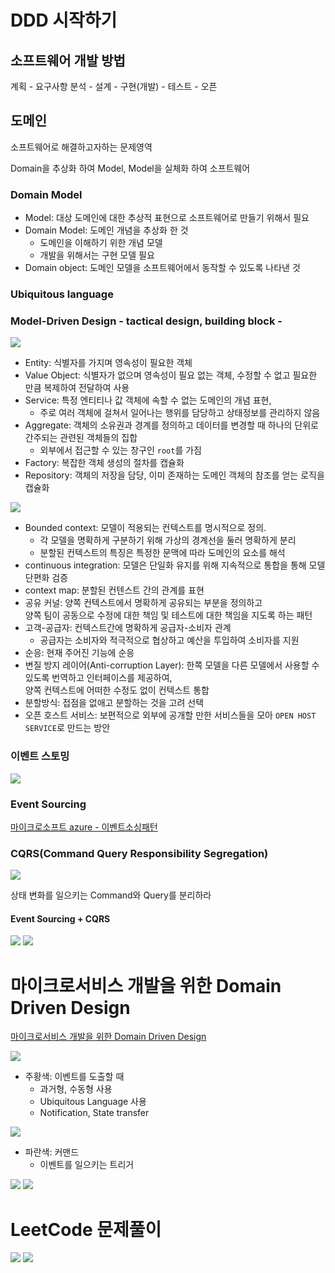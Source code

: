 # DDD 시작하기

## 소프트웨어 개발 방법

계획 - 요구사항 분석 - 설계 - 구현(개발) - 테스트 - 오픈

## 도메인

소프트웨어로 해결하고자하는 문제영역

Domain을 추상화 하여 Model, Model을 실체화 하여 소프트웨어

### Domain Model

- Model: 대상 도메인에 대한 추상적 표현으로 소프트웨어로 만들기 위해서 필요
- Domain Model: 도메인 개념을 추상화 한 것
  - 도메인을 이해하기 위한 개념 모델
  - 개발을 위해서는 구현 모델 필요
- Domain object: 도메인 모델을 소프트웨어에서 동작할 수 있도록 나타낸 것

### Ubiquitous language

### Model-Driven Design - tactical design, building block -

![](images/.2022-04-21_images/f7f505fd.png)

- Entity: 식별자를 가지며 영속성이 필요한 객체
- Value Object: 식별자가 없으며 영속성이 필요 없는 객체, 수정할 수 없고 필요한 만큼 복제하여 전달하여 사용
- Service: 특정 엔티티나 값 객체에 속할 수 없는 도메인의 개념 표현,
  - 주로 여러 객체에 걸쳐서 일어나는 행위를 담당하고 상태정보를 관리하지 않음
- Aggregate: 객체의 소유권과 경계를 정의하고 데이터를 변경할 때 하나의 단위로 간주되는 관련된 객체들의 집합
  - 외부에서 접근할 수 있는 창구인 `root`를 가짐
- Factory: 복잡한 객체 생성의 절차를 캡슐화
- Repository: 객체의 저장을 담당, 이미 존재하는 도메인 객체의 참조를 얻는 로직을 캡슐화

![](images/.2022-04-21_images/a8844114.png)

- Bounded context: 모델이 적용되는 컨텍스트를 명시적으로 정의.
  - 각 모델을 명확하게 구분하기 위해 가상의 경계선을 둘러 명확하게 분리
  - 분할된 컨텍스트의 특징은 특정한 문맥에 따라 도메인의 요소를 해석
- continuous integration: 모델은 단일화 유지를 위해 지속적으로 통합을 통해 모델단편화 검증
- context map: 분할된 컨텐스트 간의 관계를 표현
- 공유 커널: 양쪽 컨텍스트에서 명확하게 공유되는 부분을 정의하고   
  양쪽 팀이 공동으로 수정에 대한 책임 및 테스트에 대한 책임을 지도록 하는 패턴
- 고객-공급자: 컨텍스트간에 명확하게 공급자-소비자 관계
  - 공급자는 소비자와 적극적으로 협상하고 예산을 투입하여 소비자를 지원
- 순응: 현재 주어진 기능에 순응
- 변질 방지 레이어(Anti-corruption Layer): 한쪽 모델을 다른 모델에서 사용할 수 있도록 번역하고 인터페이스를 제공하여,   
  양쪽 컨텍스트에 어떠한 수정도 없이 컨텍스트 통합
- 분할방식: 접점을 없애고 분할하는 것을 고려 선택
- 오픈 호스트 서비스: 보편적으로 외부에 공개할 만한 서비스들을 모아 `OPEN HOST SERVICE`로 만드는 방안

### 이벤트 스토밍

![](images/.2022-04-21_images/1ffde000.png)

### Event Sourcing
[마이크로소프트 azure - 이벤트소싱패턴](https://docs.microsoft.com/ko-kr/azure/architecture/patterns/event-sourcing)

### CQRS(Command Query Responsibility Segregation)

![](images/.2022-04-21_images/0c528262.png)

상태 변화를 일으키는 Command와 Query를 분리하라

#### Event Sourcing + CQRS

![](images/.2022-04-21_images/d31522bb.png)
![](images/.2022-04-21_images/6f499acc.png)


# 마이크로서비스 개발을 위한 Domain Driven Design
[마이크로서비스 개발을 위한 Domain Driven Design](https://www.youtube.com/watch?v=QUMERCN3rZs)

![](images/.2022-04-21_images/abc35b2f.png)
- 주황색: 이벤트를 도출할 때
  - 과거형, 수동형 사용
  - Ubiquitous Language 사용
  - Notification, State transfer

![](images/.2022-04-21_images/2d279384.png)
- 파란색: 커맨드
  - 이벤트를 일으키는 트리거

![](images/.2022-04-21_images/f7099b46.png)
![](images/.2022-04-21_images/07bb3985.png)



# LeetCode 문제풀이

![](images/.2022-04-21_images/d05d0c6d.png)
![](images/.2022-04-21_images/4d29dba3.png)


